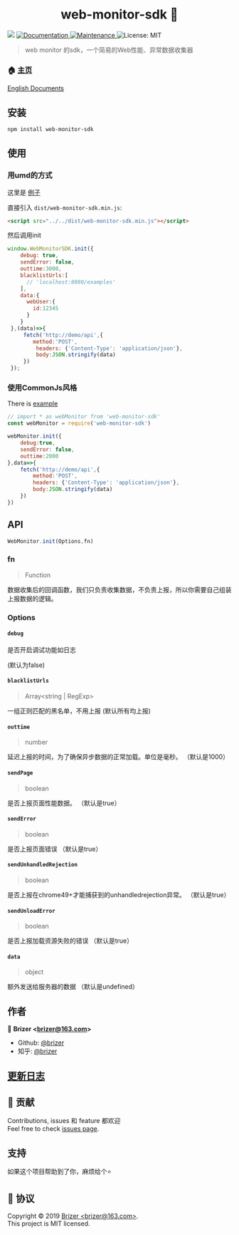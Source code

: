 <h1 align="center">web-monitor-sdk 👋</h1>
<p>
  <img src="https://img.shields.io/badge/version-1.0.0-blue.svg?cacheSeconds=2592000" />
  <a href="https://github.com/brizer/web-monitor-sdk#readme">
    <img alt="Documentation" src="https://img.shields.io/badge/documentation-yes-brightgreen.svg" target="_blank" />
  </a>
  <a href="https://github.com/brizer/web-monitor-sdk/graphs/commit-activity">
    <img alt="Maintenance" src="https://img.shields.io/badge/Maintained%3F-yes-green.svg" target="_blank" />
  </a>
  <a>
    <img alt="License: MIT" src="https://img.shields.io/badge/License-MIT-yellow.svg" target="_blank" />
  </a>
</p>

> web monitor 的sdk，一个简易的Web性能、异常数据收集器

### 🏠 [主页](https://github.com/brizer/web-monitor-sdk#readme)

[English Documents](./readme.md)

## 安装

```sh
npm install web-monitor-sdk
```

## 使用

### 用umd的方式

这里是 [例子](./examples/browser/index.html)

直接引入 `dist/web-monitor-sdk.min.js`:
``` html
<script src="../../dist/web-monitor-sdk.min.js"></script>
```
然后调用init
``` js
window.WebMonitorSDK.init({ 
    debug: true,
    sendError: false,
    outtime:3000,
    blacklistUrls:[
      // 'localhost:8080/examples'
    ],
    data:{
      webUser:{
        id:12345
      }
    }
 },(data)=>{
     fetch('http://demo/api',{
        method:'POST',
         headers: {'Content-Type': 'application/json'},
         body:JSON.stringify(data)
     })
 });
```

### 使用CommonJs风格

There is [example](./examples/common/index.js)

``` js
// import * as webMonitor from 'web-monitor-sdk'
const webMonitor = require('web-monitor-sdk')

webMonitor.init({
    debug:true,
    sendError: false,
    outtime:2000
},data=>{
    fetch('http://demo/api',{
        method:'POST',
        headers: {'Content-Type': 'application/json'},
        body:JSON.stringify(data)  
    })
})
```

## API

``` js
WebMonitor.init(Options,fn)
```

### fn
> Function

数据收集后的回调函数，我们只负责收集数据，不负责上报，所以你需要自己组装上报数据的逻辑。

### Options

#### `debug` 

是否开启调试功能如日志
 
(默认为false)

#### `blacklistUrls`
> Array<string | RegExp>

一组正则匹配的黑名单，不用上报
(默认所有均上报)

#### `outtime`
> number

延迟上报的时间，为了确保异步数据的正常加载。单位是毫秒。
（默认是1000）

#### `sendPage`
> boolean

是否上报页面性能数据。
（默认是true）

#### `sendError`
> boolean

是否上报页面错误
（默认是true）

#### `sendUnhandledRejection`
> boolean

是否上报在chrome49+才能捕获到的unhandledrejection异常。
（默认是true）

#### `sendUnloadError`
> boolean 

是否上报加载资源失败的错误
（默认是true）

#### `data`
> object

额外发送给服务器的数据
（默认是undefined）

## 作者

👤 **Brizer &lt;brizer@163.com&gt;**

* Github: [@brizer](https://github.com/brizer)
* 知乎: [@brizer](https://www.zhihu.com/people/liu-fang-88-94/activities)

## [更新日志](./CHANGELOG.md)


## 🤝 贡献

Contributions, issues 和 feature 都欢迎<br />Feel free to check [issues page](https://github.com/brizer/web-monitor-sdk/issues).

## 支持

如果这个项目帮助到了你，麻烦给个⭐️
## 📝 协议

Copyright © 2019 [Brizer &lt;brizer@163.com&gt;](https://github.com/brizer).<br />
This project is MIT licensed.

